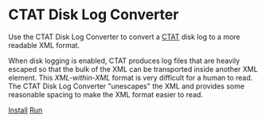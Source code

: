 <h1>CTAT Disk Log Converter</h1>

Use the CTAT Disk Log Converter to convert a [CTAT](http://ctat.pact.cs.cmu.edu/) disk log to a more readable XML format.

When disk logging is enabled, CTAT produces log files that are heavily escaped so that the 
bulk of the XML can be transported inside another XML element. This _XML-within-XML_ format is 
very difficult for a human to read. The CTAT Disk Log Converter "unescapes" the XML and provides 
some reasonable spacing to make the XML format easier to read. 

[Install](install.html)
[Run](run.html)

